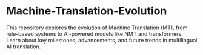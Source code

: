 # Machine-Translation-Evolution
This repository explores the evolution of Machine Translation (MT), from rule-based systems to AI-powered models like NMT and transformers. Learn about key milestones, advancements, and future trends in multilingual AI translation.
